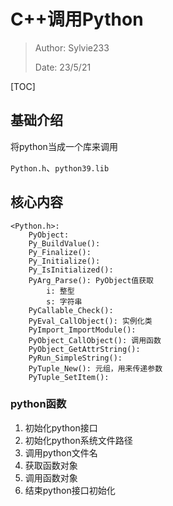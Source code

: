 # C++调用Python

> Author: Sylvie233
>
> Date: 23/5/21

[TOC]

## 基础介绍

将python当成一个库来调用

`Python.h`、`python39.lib`





## 核心内容

```
<Python.h>:
	PyObject:
	Py_BuildValue():
	Py_Finalize():
	Py_Initialize():
	Py_IsInitialized():
	PyArg_Parse(): PyObject值获取
		i: 整型
		s: 字符串
	PyCallable_Check():
	PyEval_CallObject(): 实例化类
	PyImport_ImportModule():
	PyObject_CallObject(): 调用函数
	PyObject_GetAttrString():
	PyRun_SimpleString():
	PyTuple_New(): 元组，用来传递参数
	PyTuple_SetItem():
```





### python函数

1. 初始化python接口
2. 初始化python系统文件路径
3. 调用python文件名
4. 获取函数对象
5. 调用函数对象
6. 结束python接口初始化









